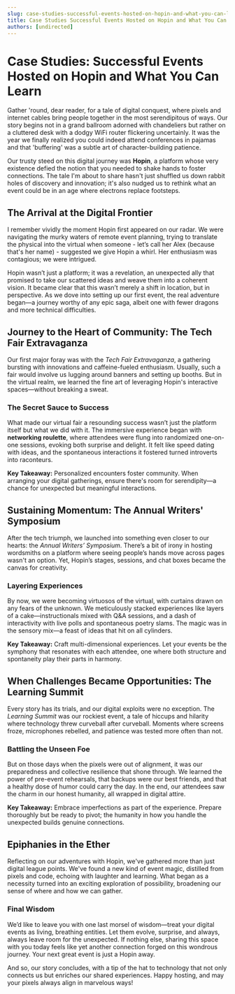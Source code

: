 ```yaml
---
slug: case-studies-successful-events-hosted-on-hopin-and-what-you-can-learn
title: Case Studies Successful Events Hosted on Hopin and What You Can Learn
authors: [undirected]
---
```



# Case Studies: Successful Events Hosted on Hopin and What You Can Learn

Gather 'round, dear reader, for a tale of digital conquest, where pixels and internet cables bring people together in the most serendipitous of ways. Our story begins not in a grand ballroom adorned with chandeliers but rather on a cluttered desk with a dodgy WiFi router flickering uncertainly. It was the year we finally realized you could indeed attend conferences in pajamas and that 'buffering' was a subtle art of character-building patience.

Our trusty steed on this digital journey was **Hopin**, a platform whose very existence defied the notion that you needed to shake hands to foster connections. The tale I'm about to share hasn't just shuffled us down rabbit holes of discovery and innovation; it's also nudged us to rethink what an event could be in an age where electrons replace footsteps.

## The Arrival at the Digital Frontier

I remember vividly the moment Hopin first appeared on our radar. We were navigating the murky waters of remote event planning, trying to translate the physical into the virtual when someone - let’s call her Alex (because that's her name) - suggested we give Hopin a whirl. Her enthusiasm was contagious; we were intrigued. 

Hopin wasn’t just a platform; it was a revelation, an unexpected ally that promised to take our scattered ideas and weave them into a coherent vision. It became clear that this wasn’t merely a shift in location, but in perspective. As we dove into setting up our first event, the real adventure began—a journey worthy of any epic saga, albeit one with fewer dragons and more technical difficulties.

## Journey to the Heart of Community: The Tech Fair Extravaganza

Our first major foray was with the *Tech Fair Extravaganza*, a gathering bursting with innovations and caffeine-fueled enthusiasm. Usually, such a fair would involve us lugging around banners and setting up booths. But in the virtual realm, we learned the fine art of leveraging Hopin's interactive spaces—without breaking a sweat.

### The Secret Sauce to Success

What made our virtual fair a resounding success wasn’t just the platform itself but what we did with it. The immersive experience began with **networking roulette**, where attendees were flung into randomized one-on-one sessions, evoking both surprise and delight. It felt like speed dating with ideas, and the spontaneous interactions it fostered turned introverts into raconteurs.

**Key Takeaway:** Personalized encounters foster community. When arranging your digital gatherings, ensure there's room for serendipity—a chance for unexpected but meaningful interactions.

## Sustaining Momentum: The Annual Writers' Symposium

After the tech triumph, we launched into something even closer to our hearts: the *Annual Writers’ Symposium*. There’s a bit of irony in hosting wordsmiths on a platform where seeing people’s hands move across pages wasn't an option. Yet, Hopin’s stages, sessions, and chat boxes became the canvas for creativity.

### Layering Experiences

By now, we were becoming virtuosos of the virtual, with curtains drawn on any fears of the unknown. We meticulously stacked experiences like layers of a cake—instructionals mixed with Q&A sessions, and a dash of interactivity with live polls and spontaneous poetry slams. The magic was in the sensory mix—a feast of ideas that hit on all cylinders.

**Key Takeaway:** Craft multi-dimensional experiences. Let your events be the symphony that resonates with each attendee, one where both structure and spontaneity play their parts in harmony.

## When Challenges Became Opportunities: The Learning Summit

Every story has its trials, and our digital exploits were no exception. The *Learning Summit* was our rockiest event, a tale of hiccups and hilarity where technology threw curveball after curveball. Moments where screens froze, microphones rebelled, and patience was tested more often than not.

### Battling the Unseen Foe

But on those days when the pixels were out of alignment, it was our preparedness and collective resilience that shone through. We learned the power of pre-event rehearsals, that backups were our best friends, and that a healthy dose of humor could carry the day. In the end, our attendees saw the charm in our honest humanity, all wrapped in digital attire.

**Key Takeaway:** Embrace imperfections as part of the experience. Prepare thoroughly but be ready to pivot; the humanity in how you handle the unexpected builds genuine connections.

## Epiphanies in the Ether

Reflecting on our adventures with Hopin, we've gathered more than just digital league points. We've found a new kind of event magic, distilled from pixels and code, echoing with laughter and learning. What began as a necessity turned into an exciting exploration of possibility, broadening our sense of where and how we can gather.

### Final Wisdom

We’d like to leave you with one last morsel of wisdom—treat your digital events as living, breathing entities. Let them evolve, surprise, and always, always leave room for the unexpected. If nothing else, sharing this space with you today feels like yet another connection forged on this wondrous journey. Your next great event is just a Hopin away.

And so, our story concludes, with a tip of the hat to technology that not only connects us but enriches our shared experiences. Happy hosting, and may your pixels always align in marvelous ways!
